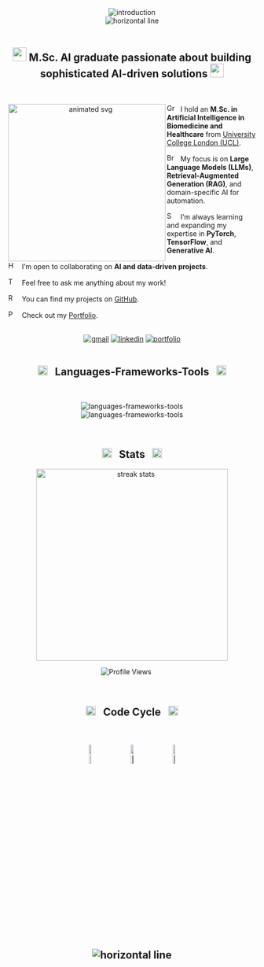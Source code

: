 <div align="center">
  <img 
    loading="lazy" 
    src="https://readme-typing-svg.herokuapp.com/?font=Comfortaa&size=35&center=true&vCenter=true&width=600&height=70&duration=4000&lines=>+Hey+There!+👋;+>+I'm+Prince+Singh!;+>+Welcome+To+My+GitHub+Profile!;" 
    alt="introduction" 
  />
</div>

<div align="center">
  <img loading="lazy" src="https://i.postimg.cc/BQf3kCpK/horizontal.gif" alt="horizontal line" />
</div>

<br />

<h2 align="center">
  <img loading="lazy" src="https://media.giphy.com/media/fYSnHlufseco8Fh93Z/giphy.gif" width="28" /> M.Sc. AI graduate passionate about building sophisticated AI-driven solutions <img loading="lazy" src="https://user-images.githubusercontent.com/74038190/216658115-017b0125-1bba-409d-b789-c04362c0adfb.gif" width="28" />
</h2>

<br />

<div align="center">
  <img align="left" loading="lazy" src="https://gist.githubusercontent.com/noushinpervez/b71c9e37de26da6827f5d0540fe766a8/raw/b77076aad00d7fc4632a4488d2e07f33246e8ba8/coding-animate.svg" alt="animated svg" width="320" />

  <div align="left">
    <p>
      <img 
        loading="lazy" 
        src="https://raw.githubusercontent.com/Tarikul-Islam-Anik/Animated-Fluent-Emojis/master/Emojis/Objects/Graduation%20Cap.png" 
        alt="Graduation Cap" 
        width="16" 
        height="16" 
      />
      &nbsp;
      I hold an <strong>M.Sc. in Artificial Intelligence in Biomedicine and Healthcare</strong> from <a href="https://www.ucl.ac.uk/" target="_blank" referrerPolicy="no-referrer">University College London (UCL)</a>.
    </p>
    <p>
      <img src="https://raw.githubusercontent.com/Tarikul-Islam-Anik/Animated-Fluent-Emojis/master/Emojis/Smilies/Brain.png" alt="Brain" width="16" height="16" />
      &nbsp;
      My focus is on <strong>Large Language Models (LLMs)</strong>, <strong>Retrieval-Augmented Generation (RAG)</strong>, and domain-specific AI for automation.
    </p>
    <p>
      <img src="https://raw.githubusercontent.com/Tarikul-Islam-Anik/Animated-Fluent-Emojis/master/Emojis/Animals/Seedling.png" alt="Seedling" width="16" height="16" />
      &nbsp;
      I’m always learning and expanding my expertise in <strong>PyTorch</strong>, <strong>TensorFlow</strong>, and <strong>Generative AI</strong>.
    </p>
    <p>
      <img src="https://raw.githubusercontent.com/Tarikul-Islam-Anik/Animated-Fluent-Emojis/master/Emojis/Hand%20gestures/Handshake.png" alt="Handshake" width="16" height="16" />
      &nbsp;
      I’m open to collaborating on <strong>AI and data-driven projects</strong>.
    </p>
    <p>
      <img src="https://raw.githubusercontent.com/Tarikul-Islam-Anik/Animated-Fluent-Emojis/master/Emojis/Smilies/Thought%20Balloon.png" alt="Thought Balloon" width="16" height="16" />
      &nbsp;
      Feel free to ask me anything about my work!
    </p>
    <p>
      <img loading="lazy" src="https://raw.githubusercontent.com/Tarikul-Islam-Anik/Animated-Fluent-Emojis/master/Emojis/Travel%20and%20places/Rocket.png" alt="Rocket" width="16" height="16" />
      &nbsp;
      You can find my projects on <a href="https://github.com/Chosen-un?tab=repositories" target="_blank" referrerPolicy="no-referrer">GitHub</a>.
    </p>
    <p>
      <img loading="lazy" src="https://raw.githubusercontent.com/Tarikul-Islam-Anik/Animated-Fluent-Emojis/master/Emojis/Objects/Page%20with%20Curl.png" alt="Page with Curl" width="16" height="16" />
      &nbsp;
      Check out my <a href="https://princesingh.uk" target="_blank" referrerPolicy="no-referrer">Portfolio</a>.
    </p>
  </div>
</div>

<br />

<div align="center"> 
  <a href="mailto:prince.singh.24@ucl.ac.uk" target="_blank" referrerPolicy="no-referrer"><img loading="lazy" src="https://img.shields.io/badge/Gmail-D14836?style=for-the-badge&logo=gmail&logoColor=white" alt="gmail"></a>
  <a href="https://www.linkedin.com/in/prince-ai" target="_blank" referrerPolicy="no-referrer"><img loading="lazy" src="https://img.shields.io/badge/LinkedIn-0077B5?style=for-the-badge&logo=linkedin&logoColor=white" alt="linkedin" /></a>
  <a href="https://princesingh.uk" target="_blank" referrerPolicy="no-referrer"><img loading="lazy" src="https://img.shields.io/badge/Portfolio-000000?style=for-the-badge&logo=web&logoColor=white" alt="portfolio" /></a>
</div>

<br />

<div align="center">
  
  <h2>
    <img 
      loading="lazy" 
      src="https://user-images.githubusercontent.com/74038190/212284087-bbe7e430-757e-4901-90bf-4cd2ce3e1852.gif" 
      alt="Skills" 
      width="20" 
      height="20" 
    />
    &nbsp;
    Languages-Frameworks-Tools 
    &nbsp;
    <img 
      loading="lazy" 
      src="https://user-images.githubusercontent.com/74038190/212284087-bbe7e430-757e-4901-90bf-4cd2ce3e1852.gif" 
      alt="Skills" 
      width="20" 
      height="20" 
    />
  </h2>

  <br />
  
<img loading="lazy" src="https://skillicons.dev/icons?i=python,java,javascript,mysql,pytorch,tensorflow,sklearn,react,nodejs" alt="languages-frameworks-tools" /><br />
  <img loading="lazy" src="https://skillicons.dev/icons?i=django,flask,html,css,git,docker,azure,aws,matlab" alt="languages-frameworks-tools" />
  
</div>

<br />

<h2 align="center">
  <img 
    loading="lazy"
    src="https://raw.githubusercontent.com/Tarikul-Islam-Anik/Animated-Fluent-Emojis/master/Emojis/Travel%20and%20places/High%20Voltage.png" 
    alt="High Voltage" 
    width="20" 
    height="20" 
  /> 
  &nbsp;
  Stats
  &nbsp;
  <img 
    loading="lazy"
    src="https://raw.githubusercontent.com/Tarikul-Islam-Anik/Animated-Fluent-Emojis/master/Emojis/Travel%20and%20places/High%20Voltage.png" 
    alt="High Voltage" 
    width="20" 
    height="20" 
  />
</h2>

<div align="center">
  <img 
    loading="lazy" 
    width="390" 
    src="https://github-readme-streak-stats-noushin.vercel.app/?user=Chosen-un&count_private=true&theme=react&background=ffffff00&dates=718CA1&stroke=718CA1&include_all_commits=true&hide_border=true" 
    alt="streak stats"
  />

  <br />

  <p align="center">
    <img loading="lazy" src="https://komarev.com/ghpvc/?username=Chosen-un&label=Profile+Views&color=000000&style=for-the-badge" alt="Profile Views" />
    &nbsp;&nbsp;&nbsp;&nbsp;&nbsp;
</p>
</div>

<br />

<h2 align="center">
  <img 
    loading="lazy" 
    src="https://raw.githubusercontent.com/Tarikul-Islam-Anik/Animated-Fluent-Emojis/master/Emojis/Travel%20and%20places/Hourglass%20Not%20Done.png" 
    alt="Hourglass Not Done" 
    width="20" 
    height="20" 
  />
  &nbsp;
  Code Cycle
  &nbsp;
  <img 
     loading="lazy" 
     src="https://raw.githubusercontent.com/Tarikul-Islam-Anik/Animated-Fluent-Emojis/master/Emojis/Travel%20and%20places/Hourglass%20Done.png" 
     alt="Hourglass Done" 
     width="20" 
     height="20" 
  />
<h2>

<br />

<div align="center">
  <img loading="lazy" src="https://raw.githubusercontent.com/Tarikul-Islam-Anik/Animated-Fluent-Emojis/master/Emojis/Smilies/Face%20with%20Spiral%20Eyes.png" width="10%" alt="Broken system!"/>
  &nbsp;&nbsp;&nbsp;&nbsp;&nbsp;
  <img loading="lazy" src="https://raw.githubusercontent.com/Tarikul-Islam-Anik/Animated-Fluent-Emojis/master/Emojis/Smilies/Relieved%20Face.png" width="10%" alt="It's working!"/>
  &nbsp;&nbsp;&nbsp;&nbsp;&nbsp;
  <img loading="lazy" src="https://raw.githubusercontent.com/Tarikul-Islam-Anik/Animated-Fluent-Emojis/master/Emojis/Smilies/Astonished%20Face.png" width="10%" alt="It's working but you don't know how!"/>
</div>

<br />

<div align="center">
  <img loading="lazy" src="https://i.postimg.cc/BQf3kCpK/horizontal.gif" alt="horizontal line" />
</div>
